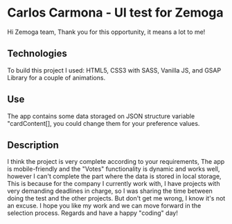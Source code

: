 # Carlos Carmona - UI test for Zemoga

Hi Zemoga team,
Thank you for this opportunity, it means a lot to me!

## Technologies

To build this project I used:
HTML5, CSS3 with SASS, Vanilla JS, and GSAP Library for a couple of animations.

## Use

The app contains some data storaged on JSON structure variable "cardContent[], you could change them for your preference values.

## Description

I think the project is very complete according to your requirements,
The app is mobile-friendly and the "Votes" functionality is dynamic and works well, however I can't complete the part where the data is stored in local storage,
This is because for the company I currently work with, I have projects with very demanding deadlines in charge, so I was sharing the time between doing the test and the other projects.
But don't get me wrong, I know it's not an excuse.
I hope you like my work and we can move forward in the selection process.
Regards and have a happy "coding" day!
